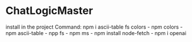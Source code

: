 # ChatLogicMaster


install in the project
    Command: npm i ascii-table fs colors
    - npm colors
    - npm ascii-table
    - npp fs
    - npm ms
    - npm install node-fetch
    - npm i openai